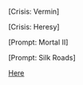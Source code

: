 [Crisis: Vermin]

[Crisis: Heresy]

[Prompt: Mortal II]

[Prompt: Silk Roads]

[Here](https://old.reddit.com/r/GodhoodWB/comments/fwp5rk/endless_pantheon_turn_7/fmt8a8f/)